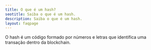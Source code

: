 ```yaml
---
title: O que é um hash?
seotitle: Saiba o que é um hash.
description: Saiba o que é um hash.
layout: faqpage
---
```

O hash é um código formado por números e letras que identifica uma transação dentro da blockchain.
